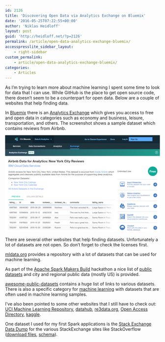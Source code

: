 ```yaml
---
id: 2126
title: 'Discovering Open Data via Analytics Exchange on Bluemix'
date: '2016-05-25T07:22:55+00:00'
author: 'Niklas Heidloff'
layout: post
guid: 'http://heidloff.net/?p=2126'
permalink: /article/open-data-analytics-exchange-bluemix/
accesspresslite_sidebar_layout:
    - right-sidebar
custom_permalink:
    - article/open-data-analytics-exchange-bluemix/
categories:
    - Articles
---
```


As I’m trying to learn more about machine learning I spent some time to look for data that I can use. While GitHub is the place to get open source code, there doesn’t seem to be a counterpart for open data. Below are a couple of websites that help finding data.

In [Bluemix](https://bluemix.net) there is an [Analytics Exchange](https://new-console.ng.bluemix.net/data/exchange/public/) which gives you access to free and open data in categories such as economy and business, leisure, transportation, and others. The screenshot shows a sample dataset which contains reviews from Airbnb.

![image](/assets/img/2016/05/analyticsex.png)

There are several other websites that help finding datasets. Unfortunately a lot of datasets are not open. So don’t forget to check the licenses first.

[mldata.org](http://mldata.org/repository/data/) provides a repository with a lot of datasets that can be used for machine learning.

As part of the [Apache Spark Makers Build](http://apachespark.devpost.com/) hackathon a nice list of [public datasets](http://apachespark.devpost.com/details/resources#datasets) and city and regional public data (mostly US) is provided.

[awesome-public-datasets](https://github.com/caesar0301/awesome-public-datasets) contains a huge list of links to various datasets. There is also a specific category for [machine learning](https://github.com/caesar0301/awesome-public-datasets#machine-learning) with datasets that are often used in machine learning samples.

I’ve also been pointed to some other websites that I still have to check out: [UCI Machine Learning Repository](http://archive.ics.uci.edu/ml/), [datahub](https://datahub.io/dataset), [re3data.org](http://www.re3data.org/), [Open Access Directory](http://oad.simmons.edu/oadwiki/Main_Page), [kaggle](https://www.kaggle.com/datasets).

One dataset I used for my first Spark applications is the [Stack Exchange Data Dump](https://archive.org/details/stackexchange) for the various StackExchange sites like StackOverflow ([download files](https://archive.org/download/stackexchange), [schema](http://meta.stackexchange.com/questions/2677/database-schema-documentation-for-the-public-data-dump-and-sede)).